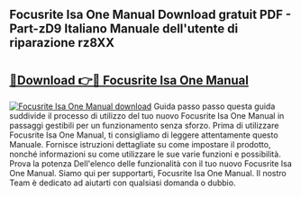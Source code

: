 ## Focusrite Isa One Manual Download gratuit PDF - Part-zD9 Italiano Manuale dell'utente di riparazione rz8XX

# <h2><a href="http://dfam33.blite.top/?on=Focusrite+Isa+One+Manual">🔗Download 👉🔴 Focusrite Isa One Manual</a></h2>

[![Focusrite Isa One Manual download](https://i.imgur.com/lujVjoI.png)](http://dfam33.blite.top/?on=Focusrite+Isa+One+Manual)
Guida passo passo questa guida suddivide il processo di utilizzo del tuo nuovo Focusrite Isa One Manual in passaggi gestibili per un funzionamento senza sforzo. Prima di utilizzare Focusrite Isa One Manual, ti consigliamo di leggere attentamente questo Manuale. Fornisce istruzioni dettagliate su come impostare il prodotto, nonché informazioni su come utilizzare le sue varie funzioni e possibilità. Prova la potenza Dell'elenco delle funzionalità con il tuo nuovo Focusrite Isa One Manual. Siamo qui per supportarti, Focusrite Isa One Manual. Il nostro Team è dedicato ad aiutarti con qualsiasi domanda o dubbio.
